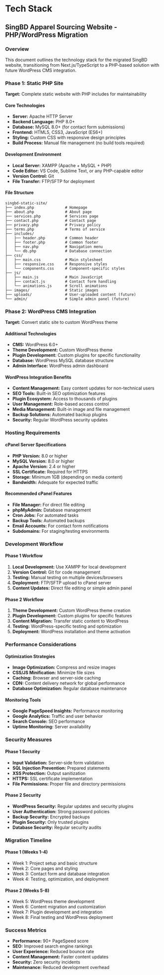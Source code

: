 # Tech Stack
## SingBD Apparel Sourcing Website - PHP/WordPress Migration

### Overview
This document outlines the technology stack for the migrated SingBD website, transitioning from Next.js/TypeScript to a PHP-based solution with future WordPress CMS integration.

### Phase 1: Static PHP Site
**Target:** Complete static website with PHP includes for maintainability

#### Core Technologies
- **Server:** Apache HTTP Server
- **Backend Language:** PHP 8.0+
- **Database:** MySQL 8.0+ (for contact form submissions)
- **Frontend:** HTML5, CSS3, JavaScript (ES6+)
- **Styling:** Custom CSS with responsive design principles
- **Build Process:** Manual file management (no build tools required)

#### Development Environment
- **Local Server:** XAMPP (Apache + MySQL + PHP)
- **Code Editor:** VS Code, Sublime Text, or any PHP-capable editor
- **Version Control:** Git
- **File Transfer:** FTP/SFTP for deployment

#### File Structure
```
singbd-static-site/
├── index.php              # Homepage
├── about.php              # About page
├── services.php           # Services page
├── contact.php            # Contact page
├── privacy.php            # Privacy policy
├── terms.php              # Terms of service
├── includes/
│   ├── header.php         # Common header
│   ├── footer.php         # Common footer
│   ├── nav.php            # Navigation menu
│   └── db.php             # Database connection
├── css/
│   ├── main.css           # Main stylesheet
│   ├── responsive.css     # Responsive styles
│   └── components.css     # Component-specific styles
├── js/
│   ├── main.js            # Main JavaScript
│   ├── contact.js         # Contact form handling
│   └── animations.js      # Scroll animations
├── images/                # Static images
├── uploads/               # User-uploaded content (future)
└── admin/                 # Simple admin panel (future)
```

### Phase 2: WordPress CMS Integration
**Target:** Convert static site to custom WordPress theme

#### Additional Technologies
- **CMS:** WordPress 6.0+
- **Theme Development:** Custom WordPress theme
- **Plugin Development:** Custom plugins for specific functionality
- **Database:** WordPress MySQL database structure
- **Admin Interface:** WordPress admin dashboard

#### WordPress Integration Benefits
- **Content Management:** Easy content updates for non-technical users
- **SEO Tools:** Built-in SEO optimization features
- **Plugin Ecosystem:** Access to thousands of plugins
- **User Management:** Role-based access control
- **Media Management:** Built-in image and file management
- **Backup Solutions:** Automated backup plugins
- **Security:** Regular WordPress security updates

### Hosting Requirements

#### cPanel Server Specifications
- **PHP Version:** 8.0 or higher
- **MySQL Version:** 8.0 or higher
- **Apache Version:** 2.4 or higher
- **SSL Certificate:** Required for HTTPS
- **Storage:** Minimum 1GB (depending on media content)
- **Bandwidth:** Adequate for expected traffic

#### Recommended cPanel Features
- **File Manager:** For direct file editing
- **phpMyAdmin:** Database management
- **Cron Jobs:** For automated tasks
- **Backup Tools:** Automated backups
- **Email Accounts:** For contact form notifications
- **Subdomains:** For staging/testing environments

### Development Workflow

#### Phase 1 Workflow
1. **Local Development:** Use XAMPP for local development
2. **Version Control:** Git for code management
3. **Testing:** Manual testing on multiple devices/browsers
4. **Deployment:** FTP/SFTP upload to cPanel server
5. **Content Updates:** Direct file editing or simple admin panel

#### Phase 2 Workflow
1. **Theme Development:** Custom WordPress theme creation
2. **Plugin Development:** Custom plugins for specific features
3. **Content Migration:** Transfer static content to WordPress
4. **Testing:** WordPress-specific testing and optimization
5. **Deployment:** WordPress installation and theme activation

### Performance Considerations

#### Optimization Strategies
- **Image Optimization:** Compress and resize images
- **CSS/JS Minification:** Minimize file sizes
- **Caching:** Browser and server-side caching
- **CDN:** Content delivery network for global performance
- **Database Optimization:** Regular database maintenance

#### Monitoring Tools
- **Google PageSpeed Insights:** Performance monitoring
- **Google Analytics:** Traffic and user behavior
- **Search Console:** SEO performance
- **Uptime Monitoring:** Server availability

### Security Measures

#### Phase 1 Security
- **Input Validation:** Server-side form validation
- **SQL Injection Prevention:** Prepared statements
- **XSS Protection:** Output sanitization
- **HTTPS:** SSL certificate implementation
- **File Permissions:** Proper file and directory permissions

#### Phase 2 Security
- **WordPress Security:** Regular updates and security plugins
- **User Authentication:** Strong password policies
- **Backup Security:** Encrypted backups
- **Plugin Security:** Only trusted plugins
- **Database Security:** Regular security audits

### Migration Timeline

#### Phase 1 (Weeks 1-4)
- Week 1: Project setup and basic structure
- Week 2: Core pages and styling
- Week 3: Contact form and database integration
- Week 4: Testing, optimization, and deployment

#### Phase 2 (Weeks 5-8)
- Week 5: WordPress theme development
- Week 6: Content migration and customization
- Week 7: Plugin development and integration
- Week 8: Final testing and WordPress deployment

### Success Metrics
- **Performance:** 90+ PageSpeed score
- **SEO:** Improved search engine rankings
- **User Experience:** Reduced bounce rate
- **Content Management:** Faster content updates
- **Security:** Zero security incidents
- **Maintenance:** Reduced development overhead

